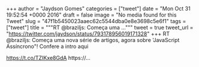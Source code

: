 
+++
author = "Jaydson Gomes"
categories = ["tweet"]
date = "Mon Oct 31 19:52:54 +0000 2016"
draft = false
image = "No media found for this Tweet"
slug = "47f1b5450023aaec62c5544dba0e8e3698c5e6f1"
tags = ["tweet"]
title = """RT @braziljs: Começa uma ..."""
tweet = true
tweet_url = "https://twitter.com/jaydson/status/793178956019171328"
+++
RT @braziljs: Começa uma nova série de artigos, agora sobre 'JavaScript Assíncrono"! Confere a intro aqui

https://t.co/TZIKxe8GdA https://…
